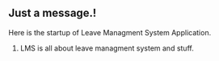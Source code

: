 ## Just a message.! 
Here is the startup of Leave Managment System Application. 

1. LMS is all about leave managment system and stuff. 
